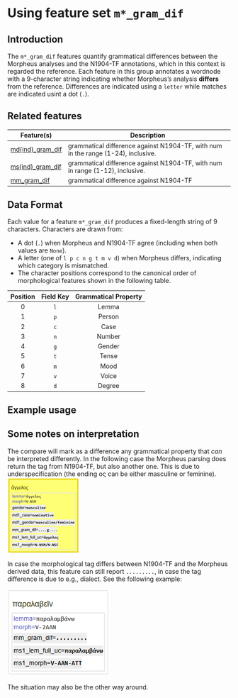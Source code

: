 # Using feature set  `m*_gram_dif`

## Introduction

The `m*_gram_dif` features quantify grammatical differences between the Morpheus analyses and the N1904-TF annotations, which in this context is regarded the reference. Each feature in this group annotates a wordnode with a 9-character string indicating whether Morpheus’s analysis  **differs** from the reference. Differences are indicated using a `letter` while matches are indicated usint a dot (`.`). 

## Related features

Feature(s) | Description
---|---
[md{ind}_gram_dif](md{ind}_gram_dif) | grammatical difference against N1904-TF, with num in the range (1-24), inclusive.
[ms{ind}_gram_dif](ms{ind}_gram_dif.md) | grammatical difference against N1904-TF, with num in range (1-12), inclusive.
[mm_gram_dif](mm_gram_dif.md) | grammatical difference against N1904-TF 


## Data Format

Each value for a feature `m*_gram_dif` produces a fixed-length string of 9 characters. Characters are drawn from:

* A dot (`.`) when Morpheus and N1904-TF agree (including when both values are `None`).
* A letter (one of `l p c n g t m v d`) when Morpheus differs, indicating which category is mismatched.
* The character positions correspond to the canonical order of morphological features shown in the following table.

| Position | Field Key | Grammatical Property 
| :------: | :-------: | :------------------: 
|     0    |    `l`    |         Lemma        
|     1    |    `p`    |        Person        
|     2    |    `c`    |         Case         
|     3    |    `n`    |        Number        
|     4    |    `g`    |        Gender        
|     5    |    `t`    |         Tense        
|     6    |    `m`    |         Mood         
|     7    |    `v`    |         Voice        
|     8    |    `d`    |        Degree        

## Example usage

## Some notes on interpretation

The compare will mark as a difference any grammatical property that *can* be interpreted differently. In the following case the Morpheus parsing does return the tag from N1904-TF, but also another one. This is due to underspecification (the ending ος can be either masculine or feminine). 
<img src="https://raw.githubusercontent.com/tonyjurg/N1904addons/main/docs/features/images/angelos.png">

In case the morphological tag differs between N1904-TF and the Morpheus derived data, this feature can still report `.........`, in case the tag difference is due to e.g., dialect. See the following example:

<img src="https://raw.githubusercontent.com/tonyjurg/N1904addons/main/docs/features/images/paralabein.png">

The situation may also be the other way around. 